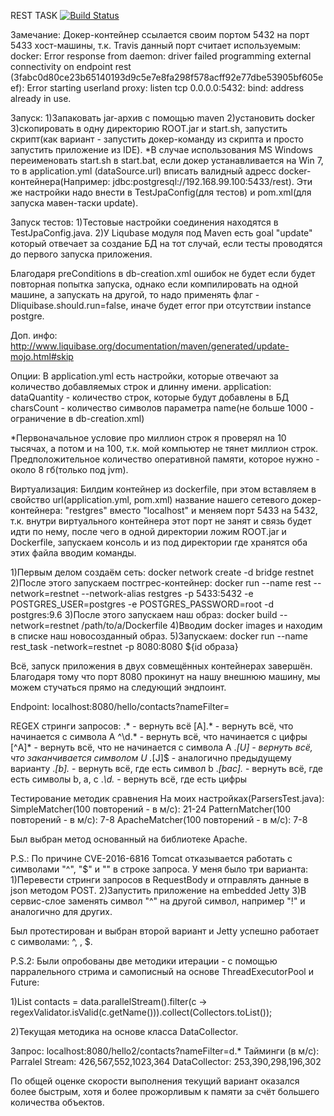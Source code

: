 
REST TASK 
[![Build Status](https://travis-ci.org/Gvo3d/rest_task.svg?branch=master)](https://travis-ci.org/Gvo3d/rest_task/branches)

Замечание:
Докер-контейнер ссылается своим портом 5432 на порт 5433 хост-машины, т.к. Travis данный порт считает используемым:
docker: Error response from daemon: driver failed programming external connectivity on endpoint rest (3fabc0d80ce23b65140193d9c5e7e8fa298f578acff92e77dbe53905bf605eef): Error starting userland proxy: listen tcp 0.0.0.0:5432: bind: address already in use.  

Запуск:
1)Запаковать jar-архив с помощью maven
2)установить docker
3)скопировать в одну директорию ROOT.jar и start.sh, запустить скрипт(как вариант - запустить докер-команду из скрипта и просто запустить приложение из IDE). 
*В случае использования MS Windows переименовать start.sh в start.bat, если докер устанавливается на Win 7, то в application.yml (dataSource.url) вписать валидный адресс docker-контейнера(Например: jdbc:postgresql://192.168.99.100:5433/rest). Эти же настройки надо внести в 
TestJpaConfig(для тестов) и pom.xml(для запуска мавен-таски update).



Запуск тестов:
1)Тестовые настройки соединения находятся в TestJpaConfig.java.
2)У Liqubase модуля под Maven есть goal "update" который отвечает за создание БД на тот случай, если тесты проводятся до первого запуска приложения.

Благодаря preConditions в db-creation.xml ошибок не будет если будет повторная попытка запуска, однако если компилировать на одной машине, а запускать на другой, то надо применять флаг -Dliquibase.should.run=false, иначе будет error при отсутствии instance postgre.

Доп. инфо: http://www.liquibase.org/documentation/maven/generated/update-mojo.html#skip



Опции:
В application.yml есть настройки, которые отвечают за количество добавляемых строк и длинну имени.
application:
  dataQuantity - количество строк, которые будут добавлены в БД
  charsCount - количество символов параметра name(не больше 1000 - ограничение в db-creation.xml)

*Первоначальное условие про миллион строк я проверял на 10 тысячах, а потом и на 100, т.к. мой компьютер не тянет миллион строк. Предположительное количество оперативной памяти, которое нужно - около 8 гб(только под jvm).



Виртуализация:
Билдим контейнер из dockerfilе,
при этом вставляем в свойство url(application.yml, pom.xml) название нашего сетевого докер-контейнера: "restgres" вместо "localhost" и меняем порт 5433 на 5432, т.к. внутри виртуального контейнера этот порт не занят и связь будет идти по нему, после чего в одной директории ложим ROOT.jar и Dockerfile, запускаем консоль и из под директории где хранятся оба этих файла вводим команды. 

1)Первым делом создаём сеть: docker network create -d bridge restnet
2)После этого запускаем постгрес-контейнер: docker run --name rest --network=restnet --network-alias restgres -p 5433:5432 -e POSTGRES_USER=postgres -e POSTGRES_PASSWORD=root -d postgres:9.6
3)После этого запускаем наш образ: docker build --network=restnet /path/to/a/Dockerfile
4)Вводим docker images и находим в списке наш новосозданный образ.
5)Запускаем: docker run --name rest_task -network=restnet -p 8080:8080 ${id образа}

Всё, запуск приложения в двух совмещённых контейнерах завершён. Благодаря тому что порт 8080 прокинут на нашу внешнюю машину, мы можем стучаться прямо на следующий эндпоинт.



Endpoint:
localhost:8080/hello/contacts?nameFilter=



REGEX стринги запросов:
.* - вернуть всё
[A].* - вернуть всё, что начинается с символа А
^\d.* - вернуть всё, что начинается с цифры
[^A]* - вернуть всё, что не начинается с символа А
.*[U] - вернуть всё, что заканчивается символом U
.*[J]$ - аналогично предыдущему варианту
.*[b].* - вернуть всё, где есть символ b
.*[bac].* - вернуть всё, где есть символы b, a, c
.*\d.* - вернуть всё, где есть цифры



Тестирование методик сравнения
На моих настройках(ParsersTest.java):
SimpleMatcher(100 повторений - в м/с): 21-24
PatternMatcher(100 повторений - в м/с): 7-8
ApacheMatcher(100 повторений - в м/с): 7-8

Был выбран метод основанный на библиотеке Apache.



P.S.:
По причине CVE-2016-6816 Tomcat отказывается работать с символами "^", "$" и "\" в строке запроса. У меня было три варианта:
1)Перевести стринги запросов в RequestBody и отправлять данные в json методом POST.
2)Запустить приложение на embedded Jetty
3)В сервис-слое заменять символ "^" на другой символ, например "!" и аналогично для других.

Был протестирован и выбран второй вариант и Jetty успешно работает с символами: ^, \, $.



P.S.2:
Были опробованы две методики итерации - с помощью парралельного стрима и самописный на основе ThreadExecutorPool и Future:

1)List<Contact> contacts = data.parallelStream().filter(c -> regexValidator.isValid(c.getName())).collect(Collectors.toList());

2)Текущая методика на основе класса DataCollector.

Запрос: localhost:8080/hello2/contacts?nameFilter=d.*
Тайминги (в м/с):
Parralel Stream: 426,567,552,1023,364
DataCollector: 253,390,298,196,302

По общей оценке скорости выполнения текущий вариант оказался более быстрым, хотя и более прожорливым к памяти за счёт большего количества объектов.